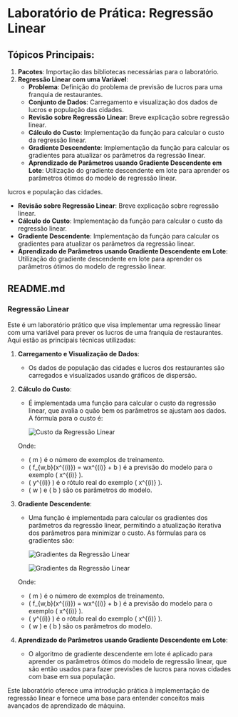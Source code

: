 # Laboratório de Prática: Regressão Linear

## Tópicos Principais:

1. **Pacotes**: Importação das bibliotecas necessárias para o laboratório.
2. **Regressão Linear com uma Variável**:
   - **Problema**: Definição do problema de previsão de lucros para uma franquia de restaurantes.
   - **Conjunto de Dados**: Carregamento e visualização dos dados de lucros e população das cidades.
   - **Revisão sobre Regressão Linear**: Breve explicação sobre regressão linear.
   - **Cálculo do Custo**: Implementação da função para calcular o custo da regressão linear.
   - **Gradiente Descendente**: Implementação da função para calcular os gradientes para atualizar os parâmetros da regressão linear.
   - **Aprendizado de Parâmetros usando Gradiente Descendente em Lote**: Utilização do gradiente descendente em lote para aprender os parâmetros ótimos do modelo de regressão linear.

lucros e população das cidades.
   - **Revisão sobre Regressão Linear**: Breve explicação sobre regressão linear.
   - **Cálculo do Custo**: Implementação da função para calcular o custo da regressão linear.
   - **Gradiente Descendente**: Implementação da função para calcular os gradientes para atualizar os parâmetros da regressão linear.
   - **Aprendizado de Parâmetros usando Gradiente Descendente em Lote**: Utilização do gradiente descendente em lote para aprender os parâmetros ótimos do modelo de regressão linear.

## README.md

### Regressão Linear

Este é um laboratório prático que visa implementar uma regressão linear com uma variável para prever os lucros de uma franquia de restaurantes. Aqui estão as principais técnicas utilizadas:

1. **Carregamento e Visualização de Dados**:
   - Os dados de população das cidades e lucros dos restaurantes são carregados e visualizados usando gráficos de dispersão.

2. **Cálculo do Custo**:
   - É implementada uma função para calcular o custo da regressão linear, que avalia o quão bem os parâmetros se ajustam aos dados. A fórmula para o custo é:

     ![Custo da Regressão Linear](https://latex.codecogs.com/png.latex?\dpi{300}&space;J(w,&space;b)&space;=&space;\frac{1}{2m}&space;\sum_{i=0}^{m-1}&space;(f_{w,b}(x^{(i)})&space;-&space;y^{(i)})^2)

    Onde:
    - \( m \) é o número de exemplos de treinamento.
    - \( f_{w,b}(x^{(i)}) = wx^{(i)} + b \) é a previsão do modelo para o exemplo \( x^{(i)} \).
    - \( y^{(i)} \) é o rótulo real do exemplo \( x^{(i)} \).
    - \( w \) e \( b \) são os parâmetros do modelo.

3. **Gradiente Descendente**:
   - Uma função é implementada para calcular os gradientes dos parâmetros da regressão linear, permitindo a atualização iterativa dos parâmetros para minimizar o custo. As fórmulas para os gradientes são:

     ![Gradientes da Regressão Linear](https://latex.codecogs.com/png.latex?\dpi{300}&space;\frac{\partial&space;J(w,&space;b)}{\partial&space;b}&space;=&space;\frac{1}{m}&space;\sum_{i=0}^{m-1}&space;(f_{w,b}(x^{(i)})&space;-&space;y^{(i)}))

     ![Gradientes da Regressão Linear](https://latex.codecogs.com/png.latex?\dpi{300}&space;\frac{\partial&space;J(w,&space;b)}{\partial&space;w}&space;=&space;\frac{1}{m}&space;\sum_{i=0}^{m-1}&space;(f_{w,b}(x^{(i)})&space;-&space;y^{(i)})x^{(i)})

    Onde:
    - \( m \) é o número de exemplos de treinamento.
    - \( f_{w,b}(x^{(i)}) = wx^{(i)} + b \) é a previsão do modelo para o exemplo \( x^{(i)} \).
    - \( y^{(i)} \) é o rótulo real do exemplo \( x^{(i)} \).
    - \( w \) e \( b \) são os parâmetros do modelo.

4. **Aprendizado de Parâmetros usando Gradiente Descendente em Lote**:
   - O algoritmo de gradiente descendente em lote é aplicado para aprender os parâmetros ótimos do modelo de regressão linear, que são então usados para fazer previsões de lucros para novas cidades com base em sua população.

Este laboratório oferece uma introdução prática à implementação de regressão linear e fornece uma base para entender conceitos mais avançados de aprendizado de máquina.


